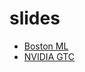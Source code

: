 # slides

 * [Boston ML](https://gnab.github.io/remark/remarkise?url=https://github.com/nicholas-leonard/slides/blob/master/bostonml2016.md#1)
 * [NVIDIA GTC](https://gnab.github.io/remark/remarkise?url=https://github.com/nicholas-leonard/slides/blob/master/nvidiagtc2016.md#1)

